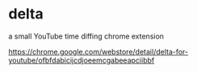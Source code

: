 # delta
a small YouTube time diffing chrome extension

https://chrome.google.com/webstore/detail/delta-for-youtube/ofbfdabicijcdjoeemcgabeeapciibbf
